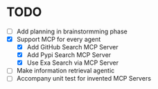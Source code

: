 # TODO
- [ ] Add planning in brainstormming phase
- [x] Support MCP for every agent
    - [x] Add GitHub Search MCP Server
    - [x] Add Pypi Search MCP Server
    - [x] Use Exa Search via MCP Server
- [ ] Make information retrieval agentic
- [ ] Accompany unit test for invented MCP Servers